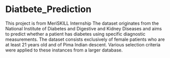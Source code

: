 # Diatbete_Prediction
This project is from MeriSKILL Internship
The dataset originates from the National Institute of Diabetes and Digestive and Kidney Diseases and aims to predict whether a patient has diabetes using specific diagnostic measurements. The dataset consists exclusively of female patients who are at least 21 years old and of Pima Indian descent. Various selection criteria were applied to these instances from a larger database.
